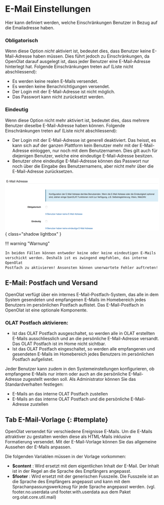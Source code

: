 # E-Mail Einstellungen

Hier kann definiert werden, welche Einschränkungen Benutzer in Bezug auf die
Emailadresse haben.

### Obligatorisch

Wenn diese Option _nicht_ aktiviert ist, bedeutet dies, dass Benutzer keine
E-Mail-Adresse haben müssen. Dies führt jedoch zu Einschränkungen, da OpenOlat
darauf ausgelegt ist, dass jeder Benutzer eine E-Mail-Adresse hinterlegt hat.
Folgende Einschränkungen treten auf (Liste nicht abschliessend):

  * Es werden keine realen E-Mails versendet.
  * Es werden keine Benachrichtigungen versendet.
  * Der Login mit der E-Mail-Adresse ist nicht möglich.
  * Das Passwort kann nicht zurücksetzt werden.

### Eindeutig

Wenn diese Option nicht mehr aktiviert ist, bedeutet dies, dass mehrere
Benutzer dieselbe E-Mail-Adresse haben können. Folgende Einschränkungen treten
auf (Liste nicht abschliessend):

  * Der Login mit der E-Mail-Adresse ist generell deaktiviert. Das heisst, es kann sich auf der ganzen Plattform kein Benutzer mehr mit der E-Mail-Adresse einloggen, nur noch mit dem Benutzernamen. Dies gilt auch für diejenigen Benutzer, welche eine eindeutige E-Mail-Adresse besitzen. 
  * Benutzer ohne eindeutige E-Mail-Adresse können das Passwort nur noch über die Eingabe des Benutzernamens, aber nicht mehr über die E-Mail-Adresse zurücksetzen.

![](assets/Email_DE.png){ class="shadow lightbox" }

!!! warning "Warnung"

	In beiden Fällen können entweder keine oder keine eindeutigen E-Mails
	verschickt werden. Deshalb ist es zwingend empfohlen, das interne OpenOlat
	Postfach zu aktivieren! Ansonsten können unerwartete Fehler auftreten!

## E-Mail: Postfach und Versand

OpenOlat verfügt über ein internes E-Mail-Postfach-System, das alle in dem
System gesendeten und empfangenen E-Mails im Homebereich jedes Benutzers im
persönlichen Postfach auflistet. Das E-Mail-Postfach in OpenOlat ist eine
optionale Komponente.

### OLAT Postfach aktivieren:

  * Ist das OLAT Postfach ausgeschaltet, so werden alle in OLAT erstellten E-Mails ausschliesslich und an die persönliche E-Mail-Adresse versandt. Das OLAT Postfach ist im Home nicht sichtbar.
  * Ist das OLAT Postfach eingeschaltet, so werden alle empfangenen und gesendeten E-Mails im Homebereich jedes Benutzers im persönlichen Postfach aufgelistet.

Jeder Benutzer kann zudem in den Systemeinstellungen konfigurieren, ob
empfangene E-Mails nur intern oder auch an die persönliche E-Mail-Adresse
zugestellt werden soll. Als Administrator können Sie das Standardverhalten
festlegen:

  * E-Mails an das interne OLAT Postfach zustellen
  * E-Mails an das interne OLAT Postfach und die persönliche E-Mail-Adresse zustellen  
  

##  Tab E-Mail-Vorlage {: #template}

OpenOlat versendet für verschiedene Ereignisse E-Mails. Um die E-Mails
attraktiver zu gestalten werden diese als HTML-Mails inklusive Formatierung
versendet. Mit der E-Mail-Vorlage können Sie das allgemeine Aussehen der
E-Mails anpassen.

Die folgenden Variablen müssen in der Vorlage vorkommen:

  *  **$content** : Wird ersetzt mit dem eigentlichen Inhalt der E-Mail. Der Inhalt ist in der Regel an die Sprache des Empfängers angepasst.
  *  **$footer** : Wird ersetzt mit der generischen Fusszeile. Die Fusszeile ist an die Sprache des Empfängers angepasst und kann mit dem Sprachanpassungswerkzeug für jede Sprache angepasst werden. (vgl. footer.no.userdata und footer.with.userdata aus dem Paket org.olat.core.util.mail)

